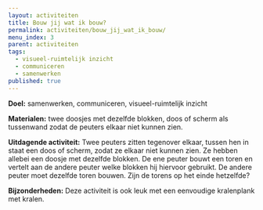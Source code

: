 ```yaml
---
layout: activiteiten
title: Bouw jij wat ik bouw?
permalink: activiteiten/bouw_jij_wat_ik_bouw/
menu_index: 3
parent: activiteiten
tags:
  - visueel-ruimtelijk inzicht
  - communiceren
  - samenwerken
published: true
---
```

**Doel:** samenwerken, communiceren, visueel-ruimtelijk inzicht

<p style="margin-top: 10px;"/>

**Materialen:** twee doosjes met dezelfde blokken, doos of scherm als tussenwand zodat de peuters elkaar niet kunnen zien.

<p style="margin-top: 10px;"/>

**Uitdagende activiteit:** Twee peuters zitten tegenover elkaar, tussen hen in staat een doos of scherm, zodat ze elkaar niet kunnen zien. Ze hebben allebei een doosje met dezelfde blokken. De ene peuter bouwt een toren en vertelt aan de andere peuter welke blokken hij hiervoor gebruikt. De andere peuter moet dezelfde toren bouwen. Zijn de torens op het einde hetzelfde?

<p style="margin-top: 10px;"/>

**Bijzonderheden:** Deze activiteit is ook leuk met een eenvoudige kralenplank met kralen.
